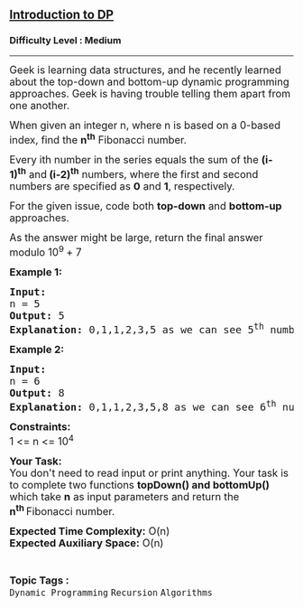 <h2><a href="https://www.geeksforgeeks.org/problems/introduction-to-dp/1?page=1&status=solved&sortBy=submissions">Introduction to DP</a></h2><h3>Difficulty Level : Medium</h3><hr><div class="problems_problem_content__Xm_eO"><p><span style="font-size: 18px;">Geek is learning data structures, and he recently learned about the top-down and bottom-up dynamic programming approaches</span><span style="font-size: 18px;">. Geek is having trouble telling them apart from one another.</span></p>
<p><span style="font-size: 18px;">When given an integer n, where n is based on a 0-based index, find the <strong>n<sup>th</sup></strong>&nbsp;Fibonacci number.</span></p>
<p><span style="font-size: 18px;">Every ith number in the series equals the sum of the <strong>(i-1)<sup>th</sup></strong>&nbsp;and<strong> (i-2)<sup>th</sup></strong>&nbsp;numbers, where the first and second numbers are specified as <strong>0</strong> and <strong>1</strong>, respectively.</span></p>
<p><span style="font-size: 18px;">For the given issue, code both <strong>top-down</strong> and <strong>bottom-up</strong> approaches</span><span style="font-size: 18px;">.</span></p>
<p><span style="font-size: 18px;">As the answer might be large, return the final answer modulo 10<sup>9&nbsp;</sup>+ 7</span></p>
<p><span style="font-size: 18px;"><strong>Example 1:</strong></span></p>
<pre><span style="font-size: 18px;"><strong>Input:</strong>
n = 5
<strong>Output: </strong>5
<strong>Explanation:</strong> 0,1,1,2,3,5 as we can see 5<sup>th</sup>&nbsp;number is 5.</span></pre>
<p><span style="font-size: 18px;"><strong>Example 2:</strong></span></p>
<pre><span style="font-size: 18px;"><strong>Input:</strong>
n = 6
<strong>Output: </strong>8
<strong>Explanation:</strong> 0,1,1,2,3,5,8 as we can see 6<sup>th</sup>&nbsp;number is 8.</span></pre>
<p><span style="font-size: 18px;"><strong>Constraints:</strong><br>1 &lt;= n &lt;= 10<sup>4</sup></span></p>
<p><span style="font-size: 18px;"><strong>Your Task:</strong><br>You don't need to read input or print anything. Your task is to complete two&nbsp;functions <strong>topDown() and bottomUp()</strong> which take <strong>n</strong> as input parameters and return the <strong>n<sup>th&nbsp;</sup></strong>Fibonacci number.</span></p>
<p><span style="font-size: 18px;"><strong>Expected Time Complexity:</strong>&nbsp;O(n)<br><strong>Expected Auxiliary Space:</strong>&nbsp;O(n)</span></p></div><br><p><span style=font-size:18px><strong>Topic Tags : </strong><br><code>Dynamic Programming</code>&nbsp;<code>Recursion</code>&nbsp;<code>Algorithms</code>&nbsp;